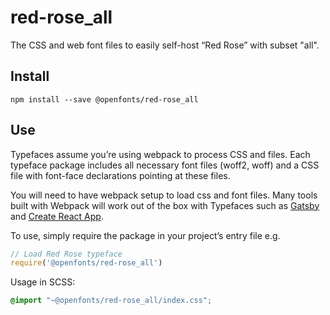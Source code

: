 
# red-rose_all

The CSS and web font files to easily self-host “Red Rose” with subset "all".

## Install

`npm install --save @openfonts/red-rose_all`

## Use

Typefaces assume you’re using webpack to process CSS and files. Each typeface
package includes all necessary font files (woff2, woff) and a CSS file with
font-face declarations pointing at these files.

You will need to have webpack setup to load css and font files. Many tools built
with Webpack will work out of the box with Typefaces such as [Gatsby](https://github.com/gatsbyjs/gatsby)
and [Create React App](https://github.com/facebookincubator/create-react-app).

To use, simply require the package in your project’s entry file e.g.

```javascript
// Load Red Rose typeface
require('@openfonts/red-rose_all')
```

Usage in SCSS:
```scss
@import "~@openfonts/red-rose_all/index.css";
```
